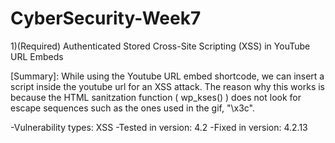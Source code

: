 # CyberSecurity-Week7

1)(Required) Authenticated Stored Cross-Site Scripting (XSS) in YouTube URL Embeds

 [Summary]:  While using the Youtube URL embed shortcode, we can insert a script inside the youtube url for an XSS attack. The reason why   this works is because the HTML sanitzation function ( wp_kses() ) does not look for escape sequences such as the ones used in the gif, "\x3c". 

-Vulnerability types: XSS
-Tested in version: 4.2
-Fixed in version: 4.2.13
